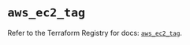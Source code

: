 # `aws_ec2_tag`

Refer to the Terraform Registry for docs: [`aws_ec2_tag`](https://registry.terraform.io/providers/hashicorp/aws/6.12.0/docs/resources/ec2_tag).
